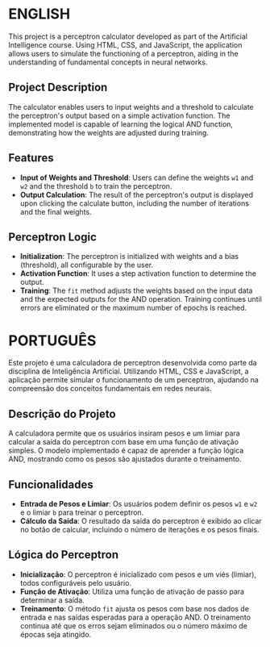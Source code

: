 # ENGLISH

This project is a perceptron calculator developed as part of the Artificial Intelligence course. Using HTML, CSS, and JavaScript, the application allows users to simulate the functioning of a perceptron, aiding in the understanding of fundamental concepts in neural networks.

## Project Description

The calculator enables users to input weights and a threshold to calculate the perceptron's output based on a simple activation function. The implemented model is capable of learning the logical AND function, demonstrating how the weights are adjusted during training.

## Features

- **Input of Weights and Threshold**: Users can define the weights `w1` and `w2` and the threshold `b` to train the perceptron.
- **Output Calculation**: The result of the perceptron's output is displayed upon clicking the calculate button, including the number of iterations and the final weights.

## Perceptron Logic

- **Initialization**: The perceptron is initialized with weights and a bias (threshold), all configurable by the user.
- **Activation Function**: It uses a step activation function to determine the output.
- **Training**: The `fit` method adjusts the weights based on the input data and the expected outputs for the AND operation. Training continues until errors are eliminated or the maximum number of epochs is reached.

# PORTUGUÊS

Este projeto é uma calculadora de perceptron desenvolvida como parte da disciplina de Inteligência Artificial. Utilizando HTML, CSS e JavaScript, a aplicação permite simular o funcionamento de um perceptron, ajudando na compreensão dos conceitos fundamentais em redes neurais.

## Descrição do Projeto

A calculadora permite que os usuários insiram pesos e um limiar para calcular a saída do perceptron com base em uma função de ativação simples. O modelo implementado é capaz de aprender a função lógica AND, mostrando como os pesos são ajustados durante o treinamento.

## Funcionalidades

- **Entrada de Pesos e Limiar**: Os usuários podem definir os pesos `w1` e `w2` e o limiar `b` para treinar o perceptron.
- **Cálculo da Saída**: O resultado da saída do perceptron é exibido ao clicar no botão de calcular, incluindo o número de iterações e os pesos finais.

## Lógica do Perceptron

- **Inicialização**: O perceptron é inicializado com pesos e um viés (limiar), todos configuráveis pelo usuário.
- **Função de Ativação**: Utiliza uma função de ativação de passo para determinar a saída.
- **Treinamento**: O método `fit` ajusta os pesos com base nos dados de entrada e nas saídas esperadas para a operação AND. O treinamento continua até que os erros sejam eliminados ou o número máximo de épocas seja atingido.
